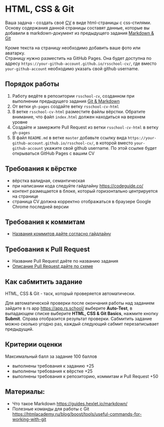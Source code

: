 # HTML, CSS & Git

Ваша задача - создать своё [CV](https://ru.wikipedia.org/wiki/Curriculum_vitae) в виде html-страницы с css-стилями.  
Основу содержания данной страницы составят данные, которые вы добавили в markdown-документ из предыдущего задания [Markdown & Git](git-markdown.md)

Кроме текста на страницу необходимо добавить ваше фото или аватарку.  
Страницу нужно разместить на GitHub Pages. Она будет доступна по адресу `https://your-github-account.github.io/rsschool-cv/`, где вместо `your-github-account` необходимо указать свой github username.

## Порядок работы

1. Работу ведёте в репозитории `rsschool-cv`, созданном при выполнении предыдущего задания [Git & Markdown](git-markdown.md) 
2. От ветки `gh-pages` создайте ветку `rsschool-cv-html`
3. В ветке `rsschool-cv-html` разместите файлы вёрстки. Обратите внимание, что файл `index.html` должен находиться на верхнем уровне
4. Создайте и замержите Pull Request из ветки `rsschool-cv-html` в ветку `gh-pages`
5. В файл `README.md` в ветке `master` добавьте ссылку вида `https://your-github-account.github.io/rsschool-cv/`, в которой вместо `your-github-account` укажите свой github username. По этой ссылке будет открываться GitHub Pages с вашим CV

## Требования к вёрстке

- вёрстка валидная, семантическая
- при написании кода следуйте гайдлайну https://codeguide.co/
- контент размещается в блоке, который горизонтально центрируется на странице 
- страница СV должна корректно отображаться в браузере Google Chrome последней версии

## Требования к коммитам

- [Названия коммитов дайте согласно гайдлайну](https://docs.rs.school/#/git-convention)

## Требования к Pull Request

- Название Pull Request даёте по названию задания
- [Описание Pull Request дайте по схеме](https://docs.rs.school/#/pull-request-review-process?id=Описание-pull-request-должно-содержать-следующую-информацию)

## Как сабмитить задание

HTML, CSS & Git - таск, который проверяется автоматически.

Для автоматической проверки после окончания работы над заданием зайдите в rs app https://app.rs.school/ выберите **Auto-Test**, в выпадающем списке выберите **HTML, CSS & Git Basics**, нажмите кнопку **Submit**. Справа отобразится результат проверки.
Сабмитить задание можно сколько угодно раз, каждый следующий сабмит перезаписывает предыдущий.

## Критерии оценки

Максимальный балл за задание 100 баллов

- выполнены требования к заданию +25
- выполнены требования к вёрстке +25
- выполнены требования к репозиторию, коммитам и Pull Request +50

## Материалы:

- Что такое Markdown https://guides.hexlet.io/markdown/
- Полезные команды для работы с Git https://htmlacademy.ru/blog/boost/tools/useful-commands-for-working-with-git